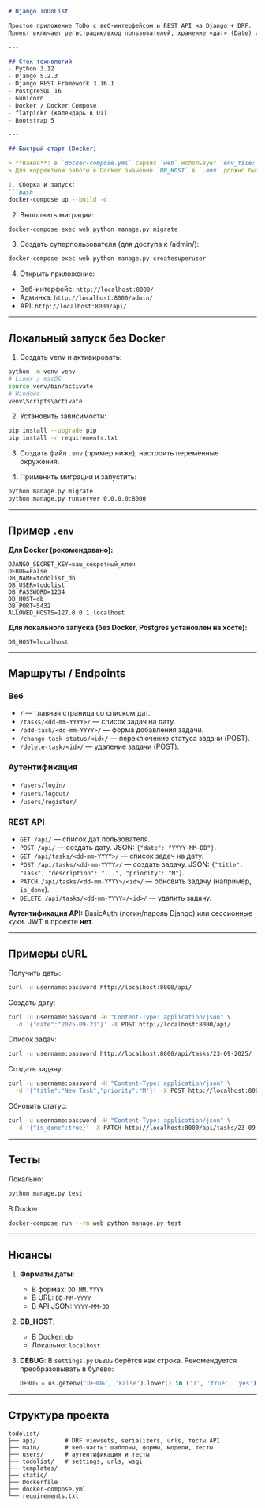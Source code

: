 ````markdown
# Django ToDoList

Простое приложение ToDo с веб-интерфейсом и REST API на Django + DRF.  
Проект включает регистрацию/вход пользователей, хранение «дат» (Date) и задач (Task) для каждой даты, набор тестов и docker-compose для локального/контейнерного запуска.

---

## Стек технологий
- Python 3.12
- Django 5.2.3
- Django REST Framework 3.16.1
- PostgreSQL 16
- Gunicorn
- Docker / Docker Compose
- flatpickr (календарь в UI)
- Bootstrap 5

---

## Быстрый старт (Docker)

> **Важно**: в `docker-compose.yml` сервис `web` использует `env_file: .env`.  
> Для корректной работы в Docker значение `DB_HOST` в `.env` должно быть `db` (имя сервиса в compose). См. раздел «Нюансы» ниже.

1. Сборка и запуск:
```bash
docker-compose up --build -d
````

2. Выполнить миграции:

```bash
docker-compose exec web python manage.py migrate
```

3. Создать суперпользователя (для доступа к /admin/):

```bash
docker-compose exec web python manage.py createsuperuser
```

4. Открыть приложение:

* Веб-интерфейс: `http://localhost:8000/`
* Админка: `http://localhost:8000/admin/`
* API: `http://localhost:8000/api/`

---

## Локальный запуск без Docker

1. Создать venv и активировать:

```bash
python -m venv venv
# Linux / macOS
source venv/bin/activate
# Windows
venv\Scripts\activate
```

2. Установить зависимости:

```bash
pip install --upgrade pip
pip install -r requirements.txt
```

3. Создать файл `.env` (пример ниже), настроить переменные окружения.

4. Применить миграции и запустить:

```bash
python manage.py migrate
python manage.py runserver 0.0.0.0:8000
```

---

## Пример `.env`

**Для Docker (рекомендовано):**

```
DJANGO_SECRET_KEY=ваш_секретный_ключ
DEBUG=False
DB_NAME=todolist_db
DB_USER=todolist
DB_PASSWORD=1234
DB_HOST=db
DB_PORT=5432
ALLOWED_HOSTS=127.0.0.1,localhost
```

**Для локального запуска (без Docker, Postgres установлен на хосте):**

```
DB_HOST=localhost
```

---

## Маршруты / Endpoints

### Веб

* `/` — главная страница со списком дат.
* `/tasks/<dd-mm-YYYY>/` — список задач на дату.
* `/add-task/<dd-mm-YYYY>/` — форма добавления задачи.
* `/change-task-status/<id>/` — переключение статуса задачи (POST).
* `/delete-task/<id>/` — удаление задачи (POST).

### Аутентификация

* `/users/login/`
* `/users/logout/`
* `/users/register/`

### REST API

* `GET /api/` — список дат пользователя.
* `POST /api/` — создать дату. JSON: `{"date": "YYYY-MM-DD"}`.
* `GET /api/tasks/<dd-mm-YYYY>/` — список задач на дату.
* `POST /api/tasks/<dd-mm-YYYY>/` — создать задачу. JSON: `{"title": "Task", "description": "...", "priority": "M"}`.
* `PATCH /api/tasks/<dd-mm-YYYY>/<id>/` — обновить задачу (например, `is_done`).
* `DELETE /api/tasks/<dd-mm-YYYY>/<id>/` — удалить задачу.

**Аутентификация API:** BasicAuth (логин/пароль Django) или сессионные куки. JWT в проекте **нет**.

---

## Примеры cURL

Получить даты:

```bash
curl -u username:password http://localhost:8000/api/
```

Создать дату:

```bash
curl -u username:password -H "Content-Type: application/json" \
  -d '{"date":"2025-09-23"}' -X POST http://localhost:8000/api/
```

Список задач:

```bash
curl -u username:password http://localhost:8000/api/tasks/23-09-2025/
```

Создать задачу:

```bash
curl -u username:password -H "Content-Type: application/json" \
  -d '{"title":"New Task","priority":"M"}' -X POST http://localhost:8000/api/tasks/23-09-2025/
```

Обновить статус:

```bash
curl -u username:password -H "Content-Type: application/json" \
  -d '{"is_done":true}' -X PATCH http://localhost:8000/api/tasks/23-09-2025/1/
```

---

## Тесты

Локально:

```bash
python manage.py test
```

В Docker:

```bash
docker-compose run --rm web python manage.py test
```

---

## Нюансы

1. **Форматы даты**:

   * В формах: `DD.MM.YYYY`
   * В URL: `DD-MM-YYYY`
   * В API JSON: `YYYY-MM-DD`

2. **DB_HOST**:

   * В Docker: `db`
   * Локально: `localhost`

3. **DEBUG**:
   В `settings.py` `DEBUG` берётся как строка. Рекомендуется преобразовывать в булево:

   ```python
   DEBUG = os.getenv('DEBUG', 'False').lower() in ('1', 'true', 'yes')
   ```

---

## Структура проекта

```
todolist/
├── api/        # DRF viewsets, serializers, urls, тесты API
├── main/       # веб-часть: шаблоны, формы, модели, тесты
├── users/      # аутентификация и тесты
├── todolist/   # settings, urls, wsgi
├── templates/
├── static/
├── Dockerfile
├── docker-compose.yml
└── requirements.txt
```

```
```
